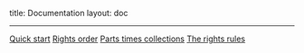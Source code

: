 title: Documentation
layout: doc

---

 [Quick start](001-quick-start.html) [Rights order](005-rights-order.html) [Parts times collections](006-parts-times.html) [The rights rules](007-rights-rules.html)

